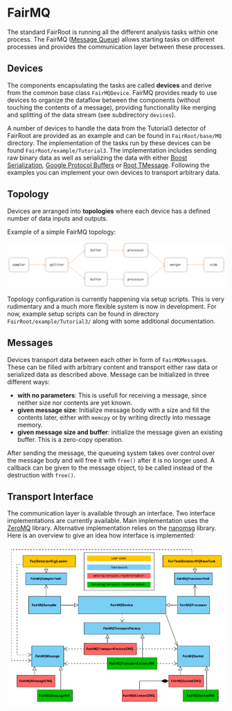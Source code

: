 # FairMQ

The standard FairRoot is running all the different analysis tasks within one process. The FairMQ ([Message Queue](http://en.wikipedia.org/wiki/Message_queue)) allows starting tasks on different processes and provides the communication layer between these processes.

## Devices

The components encapsulating the tasks are called **devices** and derive from the common base class `FairMQDevice`.  FairMQ provides ready to use devices to organize the dataflow between the components (without touching the contents of a message), providing functionality like merging and splitting of the data stream (see subdirectory `devices`).

A number of devices to handle the data from the Tutorial3 detector of FairRoot are provided as an example and can be found in `FairRoot/base/MQ` directory. The implementation of the tasks run by these devices can be found `FairRoot/example/Tutorial3`. The implementation includes sending raw binary data as well as serializing the data with either [Boost Serialization](http://www.boost.org/doc/libs/release/libs/serialization/), [Google Protocol Buffers](https://developers.google.com/protocol-buffers/) or [Root TMessage](http://root.cern.ch/root/html/TMessage.html). Following the examples you can implement your own devices to transport arbitrary data.

## Topology

Devices are arranged into **topologies** where each device has a defined number of data inputs and outputs.

Example of a simple FairMQ topology:

![example of FairMQ topology](../docs/images/fairmq-example-topology.png?raw=true "Example of possible FairMQ topology")

Topology configuration is currently happening via setup scripts. This is very rudimentary and a much more flexible system is now in development. For now, example setup scripts can be found in directory `FairRoot/example/Tutorial3/` along with some additional documentation.

## Messages

Devices transport data between each other in form of `FairMQMessage`s. These can be filled with arbitrary content and transport either raw data or serialized data as described above. Message can be initialized in three different ways:
 - **with no parameters**: This is usefull for receiving a message, since neither size nor contents are yet known.
 - **given message size**: Initialize message body with a size and fill the contents later, either with `memcpy` or by writing directly into message memory.
 - **given message size and buffer**: initialize the message given an existing buffer. This is a zero-copy operation.

After sending the message, the queueing system takes over control over the message body and will free it with `free()` after it is no longer used. A callback can be given to the message object, to be called instead of the destruction with `free()`.

## Transport Interface

The communication layer is available through an interface. Two interface implementations are currently available. Main implementation uses the [ZeroMQ](http://zeromq.org) library. Alternative implementation relies on the [nanomsg](http://nanomsg.org) library. Here is an overview to give an idea how interface is implemented:

![FairMQ transport interface](../docs/images/fairmq-transport-interface.png?raw=true "FairMQ transport interface")

